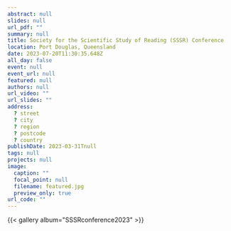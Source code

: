 ```yaml
---
abstract: null
slides: null
url_pdf: ""
summary: null
title: Society for the Scientific Study of Reading (SSSR) Conference
location: Port Douglas, Queensland
date: 2023-07-20T11:30:35.648Z
all_day: false
event: null
event_url: null
featured: null
authors: null
url_video: ""
url_slides: ""
address:
  ? street
  ? city
  ? region
  ? postcode
  ? country
publishDate: 2023-03-31Tnull
tags: null
projects: null
image:
  caption: ""
  focal_point: null
  filename: featured.jpg
  preview_only: true
url_code: ""
---
```


{{< gallery album="SSSRconference2023" >}}
